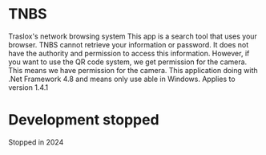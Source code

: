 # TNBS
Traslox's network browsing system
This app is a search tool that uses your browser. TNBS cannot retrieve your information or password.
It does not have the authority and permission to access this information.
However, if you want to use the QR code system, we get permission for the camera. This means we have permission for the camera.
This application doing with .Net Framework 4.8 and means only use able in Windows.
Applies to version 1.4.1

# Development stopped
Stopped in 2024
